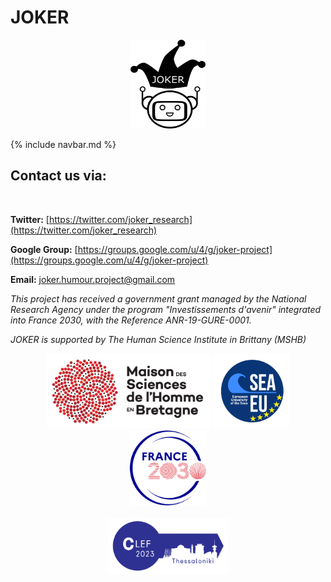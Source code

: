 # JOKER
<p align="center">
  <img src="img/joker.png" width="120" height="142">
</p>

{% include navbar.md %}

## Contact us via:
<br>

**Twitter:** [https://twitter.com/joker_research](https://twitter.com/joker_research)

**Google Group:** [https://groups.google.com/u/4/g/joker-project](https://groups.google.com/u/4/g/joker-project)

**Email:** [joker.humour.project@gmail.com](mailto:joker.humour.project@gmail.com)



<p>
<em>This project has received a government grant managed by the National Research Agency under the program "Investissements d'avenir" integrated into France 2030, with the Reference ANR-19-GURE-0001.</em>
</p>
<p>
<em>JOKER is supported by The Human Science Institute in Brittany (MSHB)</em>
</p>
<div align="center">
  <a href="https://www.mshb.fr"><img src="img/mshb.jpg" height="120"></a>
  <a href="https://sea-eu.org/?lang=fr"><img src="img/sea-eu.png" height="120"></a>
  <a href="https://www.gouvernement.fr/le-programme-d-investissements-d-avenir"><img src="img/Logotype France 2030.jpg" height="120"></a>
</div>
<br />
<div align="center">
  <a href="https://clef2022.clef-initiative.eu/index.php"><img src="img/clef2023.png" height="90"></a> 
</div>
